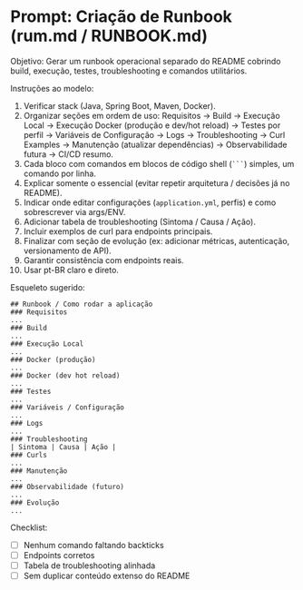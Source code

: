 # Prompt: Criação de Runbook (rum.md / RUNBOOK.md)

Objetivo: Gerar um runbook operacional separado do README cobrindo build, execução, testes, troubleshooting e comandos utilitários.

Instruções ao modelo:
1. Verificar stack (Java, Spring Boot, Maven, Docker). 
2. Organizar seções em ordem de uso: Requisitos → Build → Execução Local → Execução Docker (produção e dev/hot reload) → Testes por perfil → Variáveis de Configuração → Logs → Troubleshooting → Curl Examples → Manutenção (atualizar dependências) → Observabilidade futura → CI/CD resumo.
3. Cada bloco com comandos em blocos de código shell (` ``` `) simples, um comando por linha.
4. Explicar somente o essencial (evitar repetir arquitetura / decisões já no README).
5. Indicar onde editar configurações (`application.yml`, perfis) e como sobrescrever via args/ENV.
6. Adicionar tabela de troubleshooting (Sintoma / Causa / Ação).
7. Incluir exemplos de curl para endpoints principais.
8. Finalizar com seção de evolução (ex: adicionar métricas, autenticação, versionamento de API).
9. Garantir consistência com endpoints reais.
10. Usar pt-BR claro e direto.

Esqueleto sugerido:
```
## Runbook / Como rodar a aplicação
### Requisitos
...
### Build
...
### Execução Local
...
### Docker (produção)
...
### Docker (dev hot reload)
...
### Testes
...
### Variáveis / Configuração
...
### Logs
...
### Troubleshooting
| Sintoma | Causa | Ação |
### Curls
...
### Manutenção
...
### Observabilidade (futuro)
...
### Evolução
...
```

Checklist:
- [ ] Nenhum comando faltando backticks
- [ ] Endpoints corretos
- [ ] Tabela de troubleshooting alinhada
- [ ] Sem duplicar conteúdo extenso do README
